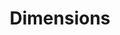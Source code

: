 ---
bigquery: https://console.cloud.google.com/bigquery?p=covid-19-dimensions-ai&page=table&d=data&t=publications
contributors: Digital Science, https://www.digital-science.com/
cost: Free for personal, non-commercial use.
description: Dimensions contains more than 100 million publications, ranging from
  articles published in scholarly journals, books and book chapters, to preprints
  and conference proceedings. All publications are contextualized with linked data
  sets, funding, publications, patents, clinical trials, and policy documents. You
  can also view associated categories, funders, institutions, and researcher profiles.
documentation: https://docs.dimensions.ai/bigquery/index.html
last_edit: 04/07/2022, 21:24:08
location: https://www.dimensions.ai/products/free/
maintained_by: Digital Science, https://www.digital-science.com/
schema_fields:
- current_assignee
- organisation_details
- current_assignee_orgs
- metrics
- category_sdg
- resulting_publication_ids
- cpc
- mesh_terms
- priority_date
- funding_details
- research_orgs
- interventions
- links
- inventor_names
- family_members_ids
- repository_id
- phase
- date_imported_gbq
- authors
- isbn
- end_date
- legal_status
- parent_id
- researcher_ids
- open_access_categories
- category_hrcs_rac
- wikipedia_url
- status
- language
- publication_date
- ipcr
- title
- grant_number
- category_hrcs_hc
- type
- original_assignee_orgs
- external_ids
- research_org_state_codes
- established
- registry
- priority_year
- funder_org
- funding_aud
- kind
- start_date
- conference
- funding_nzd
- funding_gbp
- publication_year
- aliases
- filing_status
- date_modified
- editors
- funder_org_state_codes
- associated_publication_pmid
- granted_date
- funding_amount
- research_org_cities
- description
- acknowledgements
- original_title
- acronyms
- pmcid
- end_year
- resulting_publication_doi
- category_hra
- funding_chf
- volume
- clinical_trial_ids
- family_count
- category_icrp_ct
- foa_number
- associated_publication_arxiv_id
- original_assignee_countries
- doi
- category_icrp_cso
- cited_by_ids
- date_online
- research_org_countries
- mesh_headings
- active_years
- arxiv_id
- issue
- brief_title
- legal_events
- start_year
- types
- gender
- associated_publication_doi
- citations
- assignee_orgs
- filing_date
- funder_countries
- repository_url
- embargo_date
- investigators
- repository_name
- current_assignee_countries
- date_print
- abstract
- category_for
- email_address
- pmid
- research_org_country_names
- year
- expiration_date
- associated_grant_ids
- source_id
- jurisdiction
- concepts
- patent_ids
- application_number
- date
- original_abstract
- book_series_title
- id
- original_assignee
- expiration_year
- citation_string
- license
- supporting_grant_ids
- journal_lists
- created_date
- labels
- date_inserted
- granted_year
- address
- linkout
- altmetrics
- acronym
- assignee_countries
- name
- family_id
- date_normal
- subtitles
- funding_currency
- category_rcdc
- funding_eur
- reference_ids
- categories
- funder_org_acronyms
- funder_org_countries
- research_org_city_names
- pages
- relationships
- publication_ids
- funder_org_cities
- proceedings_title
- citations_count
- funder_orgs
- category_bra
- journal
- funding_cny
- eisbn
- funding_jpy
- conditions
- associated_publication_id
- funding_usd
- book_title
- filing_year
- publisher
- research_org_state_names
- open_access_categories_v2
- funding_cad
- category_uoa
shortname: dimensions
tags:
- scholarly literature
- patents
- funding
- clinical trials
- academic profiles
terms_of_use: 'Use of both the Dimensions COVID-19 dataset and full Dimensions dataset
  are subject to the Dimensions Terms of use: https://www.dimensions.ai/policies-terms-legal '
title: Dimensions
uuid: dcff88bd-fe6b-4fdb-8159-809bf9d7bc1c
---
